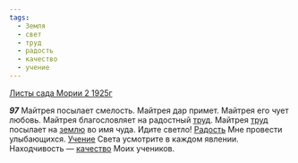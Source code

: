```yaml
---
tags:
  - Земля
  - свет
  - труд
  - радость
  - качество
  - учение
---
```


[Листы сада Мории 2 1925г](https://127.0.0.1:4002/agni/1925)

___97___
Майтрея посылает смелость. Майтрея дар примет. Майтрея его чует любовь. Майтрея благословляет на радостный [труд](../../../tags/#труд). Майтрея [труд](../../../tags/#труд) посылает на [землю](../../../tags/#Земля) во имя чуда. Идите светло! [Радость](../../../tags/#радость) Мне провести улыбающихся. [Учение](../../../tags/#учение) Света усмотрите в каждом явлении. Находчивость — [качество](../../../tags/#качество) Моих учеников.   

